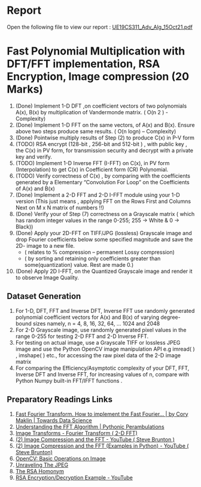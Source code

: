 # Report

Open the following file to view our report : [UE19CS311_Adv_Alg_15Oct21.pdf](UE19CS311_Adv_Alg_15Oct21.pdf)

# Fast Polynomial Multiplication with DFT/FFT implementation, RSA Encryption, Image compression (20 Marks)

1. (Done) Implement 1-D DFT ,on coefficient vectors of two polynomials A(x), B(x) by multiplication of Vandermonde matrix. ( O(n 2 ) - Complexity)
2. (Done) Implement 1-D FFT on the same vectors, of A(x) and B(x). Ensure above two steps produce same results. ( O(n logn) – Complexity)
3. (Done) Pointwise multiply results of Step (2) to produce C(x) in P-V form
4. (TODO) RSA encrypt (128-bit , 256-bit and 512-bit ) , with public key , the C(x) in PV form, for transmission security and decrypt with a private key and verify.
5. (TODO) Implement 1-D Inverse FFT (I-FFT) on C(x), in PV form (Interpolation) to get C(x) in Coefficient form (CR) Polynomial.
6. (TODO) Verify correctness of C(x) , by comparing with the coefficients generated by a Elementary “Convolution For Loop” on the Coefficients of A(x) and B(x)
7. (Done) Implement a 2-D FFT and 2-D I-FFT module using your 1-D version (This just means , applying FFT on the Rows First and Columns Next on M x N matrix of numbers !!)
8. (Done) Verify your of Step (7) correctness on a Grayscale matrix ( which has random integer values in the range 0-255; 255 → White & 0 → Black))
9. (Done) Apply your 2D-FFT on TIFF/JPG (lossless) Grayscale image and drop Fourier coefficients below some specified magnitude and save the 2D- image to a new file.
    - ( relates to % compression – permanent Lossy compression)
    - ( by sorting and retaining only coefficients greater than some(quantization) value. Rest are made 0.)
10. (Done) Apply 2D I-FFT, on the Quantized Grayscale image and render it to observe Image Quality.

## Dataset Generation

1. For 1-D, DFT, FFT and Inverse DFT, Inverse FFT use randomly generated polynomial coefficient vectors for A(x) and B(x) of varying degree-bound sizes namely, n = 4, 8, 16, 32, 64, ... 1024 and 2048
2. For 2-D Grayscale image, use randomly generated pixel values in the range 0-255 for testing 2-D FFT and 2-D Inverse FFT.
3. For testing on actual image, use a Grayscale TIFF or lossless JPEG image and use the Python OpenCV image manipulation API e.g imread( ) , imshape( ) etc., for accessing the raw pixel data of the 2-D image matrix
4. For comparing the Efficiency/Asymptotic complexity of your DFT, FFT, Inverse DFT and Inverse FFT, for increasing values of n, compare with Python Numpy built-in FFT/IFFT functions .

## Preparatory Readings Links

1. [Fast Fourier Transform. How to implement the Fast Fourier... | by Cory Maklin | Towards Data Science](https://towardsdatascience.com/fast-fourier-transform-937926e591cb)
2. [Understanding the FFT Algorithm | Pythonic Perambulations](https://jakevdp.github.io/blog/2013/08/28/understanding-the-fft/)
3. [Image Transforms - Fourier Transform ( 2-D FFT)](https://homepages.inf.ed.ac.uk/rbf/HIPR2/fourier.htm)
4. [(2) Image Compression and the FFT - YouTube ( Steve Brunton )](https://www.youtube.com/watch?v=gGEBUdM0PVc)
5. [(2) Image Compression and the FFT (Examples in Python) - YouTube ( Steve Brunton)](https://www.youtube.com/watch?v=uB3v6n8t2dQ)
6. [OpenCV: Basic Operations on Image](https://docs.opencv.org/master/d3/df2/tutorial_py_basic_ops.html)
7. [Unraveling The JPEG](https://parametric.press/issue-01/unraveling-the-jpeg/)
8. [The RSA Homonym](https://www.rsa.com/en-us/blog/2020-02/the-rsa-homonym)
9. [RSA Encryption/Decryption Example - YouTube](https://www.youtube.com/watch?v=9sY57iwNDJw)
